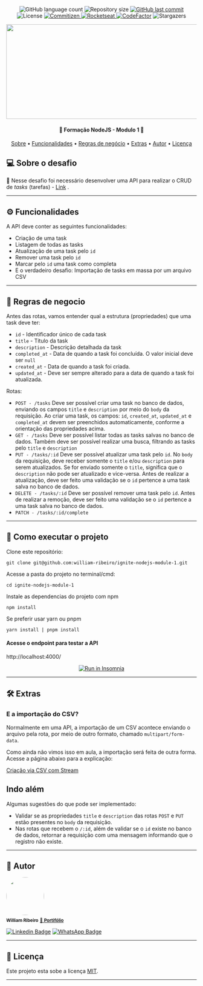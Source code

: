 <p align="center">
  <img alt="GitHub language count" src="https://img.shields.io/github/languages/count/william-ribeiro/ignite-nodejs-module-1?color=%2304D361">
  <img alt="Repository size" src="https://img.shields.io/github/repo-size/william-ribeiro/ignite-nodejs-module-1">
  <a href="https://github.com/william-ribeiro/ignite-nodejs-module-1/commits/main">
    <img alt="GitHub last commit" src="https://img.shields.io/github/last-commit/william-ribeiro/ignite-nodejs-module-1">
  </a>    
   <img alt="License" src="https://img.shields.io/badge/license-MIT-brightgreen">
  <a href="http://commitizen.github.io/cz-cli/">
    <img alt="Commitizen" src="https://img.shields.io/badge/commitizen-friendly-brightgreen.svg"> 
    </a>
  <a href="https://www.rocketseat.com.br/">
    <img alt="Rocketseat" src="https://img.shields.io/badge/Rocketseat-%237159c1?style=flat&logo=ghost">
    </a>    
  <a href="https://github.com/william-ribeiro/ignite-nodejs-module-1/stargazers">
  <a href="https://www.codefactor.io/repository/github/william-ribeiro/ignite-nodejs-module-1"><img src="https://www.codefactor.io/repository/github/william-ribeiro/ignite-nodejs-module-1/badge" alt="CodeFactor" /></a>
    <img alt="Stargazers" src="https://img.shields.io/github/stars/william-ribeiro/ignite-nodejs-module-1?style=social">
  </a>
    
  <div align="center" style="margin-bottom: 20px;">
<img src="https://hubsystems.s3.sa-east-1.amazonaws.com/wp-content/uploads/2023/07/15215150/63c83ebeef5ea2f341f3dd4c_OG-perpetuo.jpg" alt="" width="700" height="250"/>
</div>

</p>

<h4 align="center"> 
	🚧  Formação NodeJS - Modulo 1 🚧
</h4>

<p align="center">
 <a href="#-sobre-o-projeto">Sobre</a> •
 <a href="#-funcionalidades">Funcionalidades</a> • 
 <a href="#-regras-de-negocio">Regras de negócio</a> • 
 <a href="#-extras">Extras</a> •  
 <a href="#-autor">Autor</a> • 
 <a href="#user-content--licença">Licença</a>
</p>

## 💻 Sobre o desafio

🚀 Nesse desafio foi necessário desenvolver uma API para realizar o CRUD de _tasks_ (tarefas) - [Link](https://efficient-sloth-d85.notion.site/Desafio-01-2d48608f47644519a408b438b52d913f/) .

---

## ⚙️ Funcionalidades

A API deve conter as seguintes funcionalidades:

- Criação de uma task
- Listagem de todas as tasks
- Atualização de uma task pelo `id`
- Remover uma task pelo `id`
- Marcar pelo `id` uma task como completa
- E o verdadeiro desafio: Importação de tasks em massa por um arquivo CSV

---

## 🚧 Regras de negocio

Antes das rotas, vamos entender qual a estrutura (propriedades) que uma task deve ter:

- `id` - Identificador único de cada task
- `title` - Título da task
- `description` - Descrição detalhada da task
- `completed_at` - Data de quando a task foi concluída. O valor inicial deve ser `null`
- `created_at` - Data de quando a task foi criada.
- `updated_at` - Deve ser sempre alterado para a data de quando a task foi atualizada.

Rotas:

- `POST - /tasks`
  Deve ser possível criar uma task no banco de dados, enviando os campos `title` e `description` por meio do `body` da requisição.
  Ao criar uma task, os campos: `id`, `created_at`, `updated_at` e `completed_at` devem ser preenchidos automaticamente, conforme a orientação das propriedades acima.
- `GET - /tasks`
  Deve ser possível listar todas as tasks salvas no banco de dados.
  Também deve ser possível realizar uma busca, filtrando as tasks pelo `title` e `description`
- `PUT - /tasks/:id`
  Deve ser possível atualizar uma task pelo `id`.
  No `body` da requisição, deve receber somente o `title` e/ou `description` para serem atualizados.
  Se for enviado somente o `title`, significa que o `description` não pode ser atualizado e vice-versa.
  Antes de realizar a atualização, deve ser feito uma validação se o `id` pertence a uma task salva no banco de dados.
- `DELETE - /tasks/:id`
  Deve ser possível remover uma task pelo `id`.
  Antes de realizar a remoção, deve ser feito uma validação se o `id` pertence a uma task salva no banco de dados.
- `PATCH - /tasks/:id/complete`

---

## 🚀 Como executar o projeto

Clone este repositório:

```console
git clone git@github.com:william-ribeiro/ignite-nodejs-module-1.git
```

Acesse a pasta do projeto no terminal/cmd:

```console
cd ignite-nodejs-module-1
```

Instale as dependencias do projeto com npm

```console
npm install
```

Se preferir usar yarn ou pnpm

```console
yarn install | pnpm install
```

#### Acesse o endpoint para testar a API

http://localhost:4000/

<p align="center">
  <a href="https://github.com/william-ribeiro/ignite-nodejs-module-1/develop/colletion_insomnia.yaml" target="_blank"><img src="https://insomnia.rest/images/run.svg" alt="Run in Insomnia"></a>
</p>

---

## 🛠 Extras

### E a importação do CSV?

Normalmente em uma API, a importação de um CSV acontece enviando o arquivo pela rota, por meio de outro formato, chamado `multipart/form-data`.

Como ainda não vimos isso em aula, a importação será feita de outra forma. Acesse a página abaixo para a explicação:

[Criação via CSV com Stream](https://www.notion.so/Cria-o-via-CSV-com-Stream-21ba6d279991473792787d9265212181?pvs=21)

## Indo além

Algumas sugestões do que pode ser implementado:

- Validar se as propriedades `title` e `description` das rotas `POST` e `PUT` estão presentes no `body` da requisição.
- Nas rotas que recebem o `/:id`, além de validar se o `id` existe no banco de dados, retornar a requisição com uma mensagem informando que o registro não existe.

---

## 🦸 Autor

<a href="https://github.com/william-ribeiro/">
 <img style="border-radius: 50%;" src="https://avatars.githubusercontent.com/u/60985185?s=460&u=389f6878e2b972d3f66348a698c7ecfbbb245582&v=4" width="100px;" alt=""/>
 <br />
 <sub><b>William Ribeiro</b></sub></a>
 <sub><a href="https://linktr.ee/william_ribeiro/" title="portifolio">🚀 <b>Portifólio</b></a></sub>
 <br />

[![Linkedin Badge](https://img.shields.io/badge/-William-blue?style=flat-square&logo=Linkedin&logoColor=white&link=https://www.linkedin.com/in/william-ribeiro-0b5ab911a/)](https://www.linkedin.com/in/william-ribeiro-0b5ab911a/)
[![WhatsApp Badge](https://img.shields.io/badge/-Entrar%20em%20Contato-c14438?style=flat-square&color=075e54&logo=whatsapp&logoColor=white&link=https://api.whatsapp.com/send?phone=5553991274353)](https://api.whatsapp.com/send?phone=5553991274353)

---

## 📝 Licença

Este projeto esta sobe a licença [MIT](./LICENSE).

---

